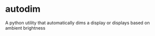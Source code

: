 # autodim
A python utility that automatically dims a display or displays based on ambient brightness 

